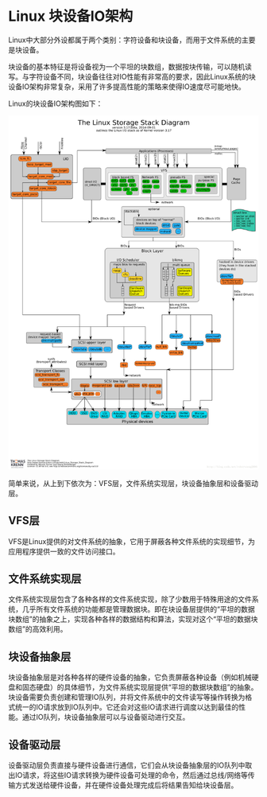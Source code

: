 # Linux 块设备IO架构

Linux中大部分外设都属于两个类别：字符设备和块设备，而用于文件系统的主要是块设备。

块设备的基本特征是将设备视为一个平坦的块数组，数据按块传输，可以随机读写。与字符设备不同，块设备往往对IO性能有非常高的要求，因此Linux系统的块设备IO架构非常复杂，采用了许多提高性能的策略来使得IO速度尽可能地快。

Linux的块设备IO架构图如下：

![Linux IO Stack](./images/Linux_IO_Stack.png)

简单来说，从上到下依次为：VFS层，文件系统实现层，块设备抽象层和设备驱动层。

## VFS层

VFS是Linux提供的对文件系统的抽象，它用于屏蔽各种文件系统的实现细节，为应用程序提供一致的文件访问接口。

## 文件系统实现层

文件系统实现层包含了各种各样的文件系统实现，除了少数用于特殊用途的文件系统，几乎所有文件系统的功能都是管理数据块。即在块设备层提供的“平坦的数据块数组”的抽象之上，实现各种各样的数据结构和算法，实现对这个“平坦的数据块数组”的高效利用。

## 块设备抽象层

块设备抽象层是对各种各样的硬件设备的抽象，它负责屏蔽各种设备（例如机械硬盘和固态硬盘）的具体细节，为文件系统实现层提供“平坦的数据块数组”的抽象。块设备需要负责创建和管理IO队列，并将文件系统中的文件读写等操作转换为格式统一的IO请求放到IO队列中。它还会对这些IO请求进行调度以达到最佳的性能。通过IO队列，块设备抽象层可以与设备驱动进行交互。

## 设备驱动层

设备驱动层负责直接与硬件设备进行通信，它们会从块设备抽象层的IO队列中取出IO请求，将这些IO请求转换为硬件设备可处理的命令，然后通过总线/网络等传输方式发送给硬件设备，并在硬件设备处理完成后将结果告知给块设备层。
